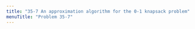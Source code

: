 ```yaml
---
title: "35-7 An approximation algorithm for the 0-1 knapsack problem"
menuTitle: "Problem 35-7"
---
```

